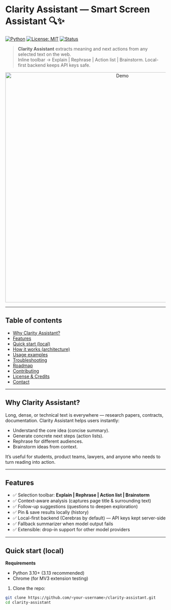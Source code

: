 # Clarity Assistant — Smart Screen Assistant 🔍✨

[![Python](https://img.shields.io/badge/python-3.13-blue)](https://www.python.org/)
[![License: MIT](https://img.shields.io/badge/License-MIT-green.svg)](LICENSE)
[![Status](https://img.shields.io/badge/status-Prototype-orange)]()

> **Clarity Assistant** extracts meaning and next actions from any selected text on the web.  
> Inline toolbar → Explain | Rephrase | Action list | Brainstorm. Local-first backend keeps API keys safe.

<p align="center">
  <!-- Replace docs/demo.gif with your actual gif path -->
  <img src="docs/demo.gif" alt="Demo" width="720" />
</p>

---

## Table of contents
- [Why Clarity Assistant?](#why-clarity-assistant)
- [Features](#features)
- [Quick start (local)](#quick-start-local)
- [How it works (architecture)](#how-it-works-architecture)
- [Usage examples](#usage-examples)
- [Troubleshooting](#troubleshooting)
- [Roadmap](#roadmap)
- [Contributing](#contributing)
- [License & Credits](#license--credits)
- [Contact](#contact)

---

## Why Clarity Assistant?
Long, dense, or technical text is everywhere — research papers, contracts, documentation. Clarity Assistant helps users instantly:
- Understand the core idea (concise summary).
- Generate concrete next steps (action lists).
- Rephrase for different audiences.
- Brainstorm ideas from context.

It’s useful for students, product teams, lawyers, and anyone who needs to turn reading into action.

---

## Features
- ✅ Selection toolbar: **Explain | Rephrase | Action list | Brainstorm**  
- ✅ Context-aware analysis (captures page title & surrounding text)  
- ✅ Follow-up suggestions (questions to deepen exploration)  
- ✅ Pin & save results locally (history)  
- ✅ Local-first backend (Cerebras by default) — API keys kept server-side  
- ✅ Fallback summarizer when model output fails  
- ✅ Extensible: drop-in support for other model providers

---

## Quick start (local)
**Requirements**
- Python 3.10+ (3.13 recommended)
- Chrome (for MV3 extension testing)

1. Clone the repo:
```bash
git clone https://github.com/<your-username>/clarity-assistant.git
cd clarity-assistant
